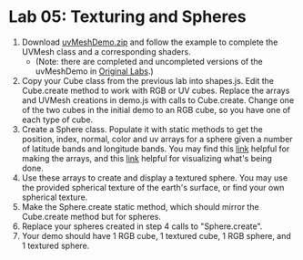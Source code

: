 # Lab 05: Texturing and Spheres

1. Download [uvMeshDemo.zip](https://github.com/EduardBolanos/Computer-Graphics/tree/master/OriginalLabs) and follow the example to complete the UVMesh class and a corresponding shaders.
    - (Note: there are completed and uncompleted versions of the uvMeshDemo in [Original Labs](https://github.com/EduardBolanos/Computer-Graphics/tree/master/OriginalLabs).)
2. Copy your Cube class from the previous lab into shapes.js. Edit the Cube.create method to work with RGB or UV cubes. Replace the arrays and UVMesh creations in demo.js with calls to Cube.create. Change one of the two cubes in the initial demo to an RGB cube, so you have one of each type of cube.
3. Create a Sphere class. Populate it with static methods to get the position, index, normal, color and uv arrays for a sphere given a number of latitude bands and longitude bands. You may find this [link](https://bl.ocks.org/camargo/649e5903c4584a21a568972d4a2c16d3) helpful for making the arrays, and this [link](https://threejs.org/docs/#api/en/geometries/SphereGeometry) helpful for visualizing what's being done.
4. Use these arrays to create and display a textured sphere. You may use the provided spherical texture of the earth's surface, or find your own spherical texture.
5. Make the Sphere.create static method, which should mirror the Cube.create method but for spheres.
6. Replace your spheres created in step 4 calls to "Sphere.create".
7. Your demo should have 1 RGB cube, 1 textured cube, 1 RGB sphere, and 1 textured sphere.
